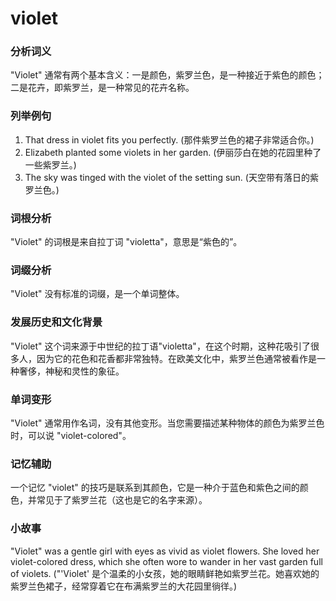 # violet

### 分析词义

  

"Violet" 通常有两个基本含义：一是颜色，紫罗兰色，是一种接近于紫色的颜色；二是花卉，即紫罗兰，是一种常见的花卉名称。

  

### 列举例句

  

1.  That dress in violet fits you perfectly. (那件紫罗兰色的裙子非常适合你。)
2.  Elizabeth planted some violets in her garden. (伊丽莎白在她的花园里种了一些紫罗兰。)
3.  The sky was tinged with the violet of the setting sun. (天空带有落日的紫罗兰色。)

  

### 词根分析

  

"Violet" 的词根是来自拉丁词 "violetta"，意思是“紫色的”。

  

### 词缀分析

  

"Violet" 没有标准的词缀，是一个单词整体。

  

### 发展历史和文化背景

  

"Violet" 这个词来源于中世纪的拉丁语"violetta"，在这个时期，这种花吸引了很多人，因为它的花色和花香都非常独特。在欧美文化中，紫罗兰色通常被看作是一种奢侈，神秘和灵性的象征。

  

### 单词变形

  

"Violet" 通常用作名词，没有其他变形。当您需要描述某种物体的颜色为紫罗兰色时，可以说 "violet-colored"。

  

### 记忆辅助

  

一个记忆 "violet" 的技巧是联系到其颜色，它是一种介于蓝色和紫色之间的颜色，并常见于了紫罗兰花（这也是它的名字来源）。

  

### 小故事

  

"Violet" was a gentle girl with eyes as vivid as violet flowers. She loved her violet-colored dress, which she often wore to wander in her vast garden full of violets. ("'Violet' 是个温柔的小女孩，她的眼睛鲜艳如紫罗兰花。她喜欢她的紫罗兰色裙子，经常穿着它在布满紫罗兰的大花园里徜徉。)
